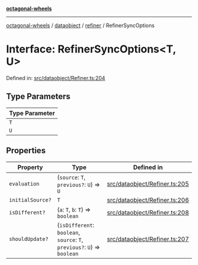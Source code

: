 [**octagonal-wheels**](../../../../../../README.md)

***

[octagonal-wheels](../../../../../../globals.md) / [dataobject](../../../README.md) / [refiner](../README.md) / RefinerSyncOptions

# Interface: RefinerSyncOptions\<T, U\>

Defined in: [src/dataobject/Refiner.ts:204](https://github.com/vrtmrz/octagonal-wheels/blob/main/src/dataobject/Refiner.ts#L204)

## Type Parameters

| Type Parameter |
| ------ |
| `T` |
| `U` |

## Properties

| Property | Type | Defined in |
| ------ | ------ | ------ |
| <a id="evaluation"></a> `evaluation` | (`source`: `T`, `previous?`: `U`) => `U` | [src/dataobject/Refiner.ts:205](https://github.com/vrtmrz/octagonal-wheels/blob/main/src/dataobject/Refiner.ts#L205) |
| <a id="initialsource"></a> `initialSource?` | `T` | [src/dataobject/Refiner.ts:206](https://github.com/vrtmrz/octagonal-wheels/blob/main/src/dataobject/Refiner.ts#L206) |
| <a id="isdifferent"></a> `isDifferent?` | (`a`: `T`, `b`: `T`) => `boolean` | [src/dataobject/Refiner.ts:208](https://github.com/vrtmrz/octagonal-wheels/blob/main/src/dataobject/Refiner.ts#L208) |
| <a id="shouldupdate"></a> `shouldUpdate?` | (`isDifferent`: `boolean`, `source`: `T`, `previous?`: `U`) => `boolean` | [src/dataobject/Refiner.ts:207](https://github.com/vrtmrz/octagonal-wheels/blob/main/src/dataobject/Refiner.ts#L207) |
